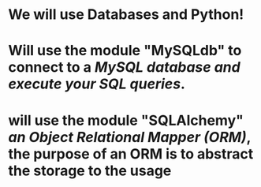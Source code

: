 # We will use Databases and Python!
# Will use the module "MySQLdb" to connect to a *MySQL database and execute your SQL queries*.
# will use the module "SQLAlchemy" *an Object Relational Mapper (ORM)*, the purpose of an ORM is to abstract the storage to the usage
